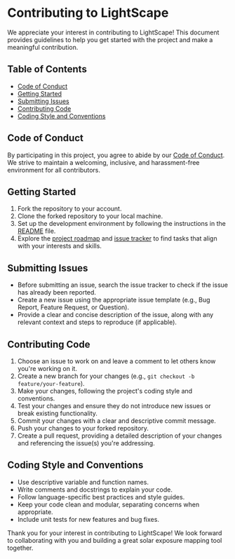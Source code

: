 # Contributing to LightScape

We appreciate your interest in contributing to LightScape! This document provides guidelines to help you get started with the project and make a meaningful contribution.

## Table of Contents

- [Code of Conduct](#code-of-conduct)
- [Getting Started](#getting-started)
- [Submitting Issues](#submitting-issues)
- [Contributing Code](#contributing-code)
- [Coding Style and Conventions](#coding-style-and-conventions)

## Code of Conduct

By participating in this project, you agree to abide by our [Code of Conduct](./CODE_OF_CONDUCT.md). We strive to maintain a welcoming, inclusive, and harassment-free environment for all contributors.

## Getting Started

1. Fork the repository to your account.
2. Clone the forked repository to your local machine.
3. Set up the development environment by following the instructions in the [README](./README.md) file.
4. Explore the [project roadmap](./ROADMAP.md) and [issue tracker](https://github.com/yourusername/LightScape/issues) to find tasks that align with your interests and skills.

## Submitting Issues

- Before submitting an issue, search the issue tracker to check if the issue has already been reported.
- Create a new issue using the appropriate issue template (e.g., Bug Report, Feature Request, or Question).
- Provide a clear and concise description of the issue, along with any relevant context and steps to reproduce (if applicable).

## Contributing Code

1. Choose an issue to work on and leave a comment to let others know you're working on it.
2. Create a new branch for your changes (e.g., `git checkout -b feature/your-feature`).
3. Make your changes, following the project's coding style and conventions.
4. Test your changes and ensure they do not introduce new issues or break existing functionality.
5. Commit your changes with a clear and descriptive commit message.
6. Push your changes to your forked repository.
7. Create a pull request, providing a detailed description of your changes and referencing the issue(s) you're addressing.

## Coding Style and Conventions

- Use descriptive variable and function names.
- Write comments and docstrings to explain your code.
- Follow language-specific best practices and style guides.
- Keep your code clean and modular, separating concerns when appropriate.
- Include unit tests for new features and bug fixes.

Thank you for your interest in contributing to LightScape! We look forward to collaborating with you and building a great solar exposure mapping tool together.
